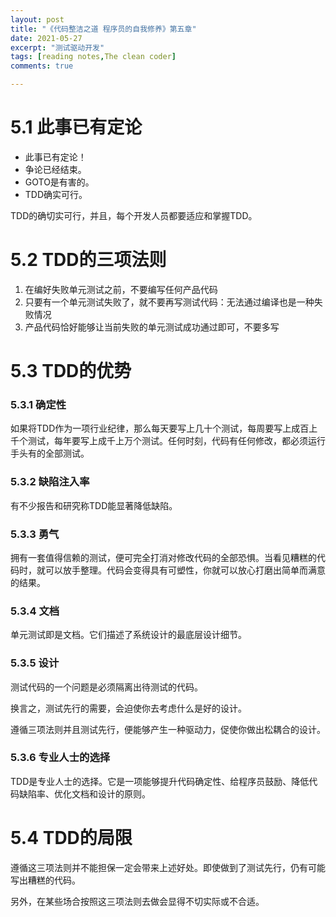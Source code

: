 ```yaml
---
layout: post
title: "《代码整洁之道 程序员的自我修养》第五章"
date: 2021-05-27
excerpt: "测试驱动开发"                 
tags: [reading notes,The clean coder]
comments: true

---
```








# 5.1 此事已有定论

- 此事已有定论！
- 争论已经结束。
- GOTO是有害的。
- TDD确实可行。

TDD的确切实可行，并且，每个开发人员都要适应和掌握TDD。

# 5.2 TDD的三项法则

1. 在编好失败单元测试之前，不要编写任何产品代码
2. 只要有一个单元测试失败了，就不要再写测试代码：无法通过编译也是一种失败情况
3. 产品代码恰好能够让当前失败的单元测试成功通过即可，不要多写

# 5.3 TDD的优势

### 5.3.1 确定性

如果将TDD作为一项行业纪律，那么每天要写上几十个测试，每周要写上成百上千个测试，每年要写上成千上万个测试。任何时刻，代码有任何修改，都必须运行手头有的全部测试。

### 5.3.2 缺陷注入率

有不少报告和研究称TDD能显著降低缺陷。

### 5.3.3 勇气

拥有一套值得信赖的测试，便可完全打消对修改代码的全部恐惧。当看见糟糕的代码时，就可以放手整理。代码会变得具有可塑性，你就可以放心打磨出简单而满意的结果。

### 5.3.4 文档

单元测试即是文档。它们描述了系统设计的最底层设计细节。

### 5.3.5 设计

测试代码的一个问题是必须隔离出待测试的代码。

换言之，测试先行的需要，会迫使你去考虑什么是好的设计。

遵循三项法则并且测试先行，便能够产生一种驱动力，促使你做出松耦合的设计。

### 5.3.6 专业人士的选择

TDD是专业人士的选择。它是一项能够提升代码确定性、给程序员鼓励、降低代码缺陷率、优化文档和设计的原则。

# 5.4 TDD的局限

遵循这三项法则并不能担保一定会带来上述好处。即使做到了测试先行，仍有可能写出糟糕的代码。

另外，在某些场合按照这三项法则去做会显得不切实际或不合适。